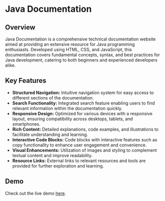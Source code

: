 # Java Documentation


## Overview

Java Documentation is a comprehensive technical documentation website aimed at providing an extensive resource for Java programming enthusiasts. Developed using HTML, CSS, and JavaScript, this documentation covers fundamental concepts, syntax, and best practices for Java development, catering to both beginners and experienced developers alike.

## Key Features

- **Structured Navigation:** Intuitive navigation system for easy access to different sections of the documentation.
- **Search Functionality:** Integrated search feature enabling users to find relevant information within the documentation quickly.
- **Responsive Design:** Optimized for various devices with a responsive layout, ensuring compatibility across desktops, tablets, and smartphones.
- **Rich Content:** Detailed explanations, code examples, and illustrations to facilitate understanding and learning.
- **Interactive Code Blocks:** Code blocks with interactive features such as copy functionality to enhance user engagement and convenience.
- **Visual Enhancements:** Utilization of images and styling to complement textual content and improve readability.
- **Resource Links:** External links to relevant resources and tools are provided for further exploration and learning.

## Demo

Check out the live demo [here](https://flex0ing-ag.github.io/Java-Documentation/).
